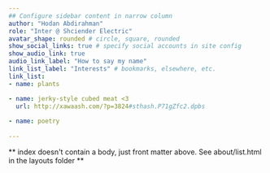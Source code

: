```yaml
---
## Configure sidebar content in narrow column
author: "Hodan Abdirahman"
role: "Inter @ Shciender Electric"
avatar_shape: rounded # circle, square, rounded
show_social_links: true # specify social accounts in site config
show_audio_link: true
audio_link_label: "How to say my name"
link_list_label: "Interests" # bookmarks, elsewhere, etc.
link_list:
- name: plants

- name: jerky-style cubed meat <3
  url: http://xawaash.com/?p=3824#sthash.P71gZfc2.dpbs
  
- name: poetry
  
---
```


** index doesn't contain a body, just front matter above.
See about/list.html in the layouts folder **
